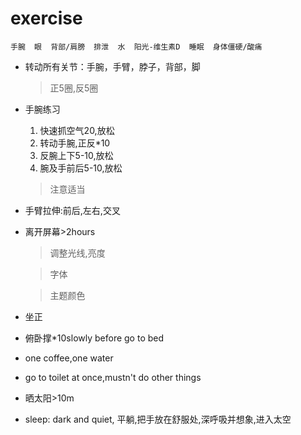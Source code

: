 # exercise

    手腕  眼  背部/肩膀  排泄  水  阳光-维生素D  睡眠  身体僵硬/酸痛

- 转动所有关节：手腕，手臂，脖子，背部，脚

    > 正5圈,反5圈

- 手腕练习

    1. 快速抓空气20,放松
    2. 转动手腕,正反*10
    3. 反腕上下5-10,放松
    4. 腕及手前后5-10,放松
    > 注意适当

-  手臂拉伸:前后,左右,交叉

- 离开屏幕>2hours
 
    > 调整光线,亮度 

    > 字体

    > 主题颜色

- 坐正
- 俯卧撑*10slowly before go to bed
- one coffee,one water
- go to toilet at once,mustn't do other things
- 晒太阳>10m
- sleep: dark and quiet, 平躺,把手放在舒服处,深呼吸并想象,进入太空
 
